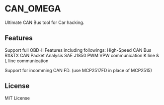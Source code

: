 # CAN_OMEGA
Ultimate CAN Bus tool for Car hacking.

## Features
Support full OBD-II Features including followings:
High-Speed CAN Bus RX&TX
CAN Packet Analysis
SAE J1850 PWM VPW communication
K line & L line communication

Support for incomming CAN FD. (use MCP2517FD in place of MCP2515)

## License
MIT License